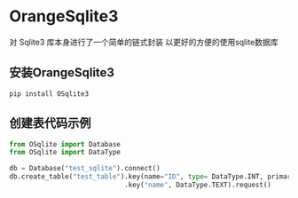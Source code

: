 # OrangeSqlite3
对 Sqlite3 库本身进行了一个简单的链式封装
以更好的方便的使用sqlite数据库

## 安装OrangeSqlite3

```
pip install OSqlite3
```
## 创建表代码示例
```py
from OSqlite import Database
from OSqlite import DataType

db = Database("test_sqlite").connect()
db.create_table("test_table").key(name="ID", type= DataType.INT, primary_key=True)\
                             .key("name", DataType.TEXT).request()
```
